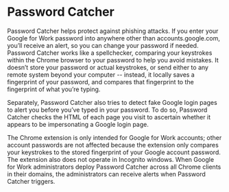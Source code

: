 Password Catcher
====================

Password Catcher helps protect against phishing attacks. If you enter your Google for Work password into anywhere other than accounts.google.com, you’ll receive an alert, so you can change your password if needed. Password Catcher works like a spellchecker, comparing your keystrokes within the Chrome browser to your password to help you avoid mistakes. It doesn’t store your password or actual keystrokes, or send either to any remote system beyond your computer -- instead, it locally saves a fingerprint of your password, and compares that fingerprint to the fingerprint of what you’re typing.

Separately, Password Catcher also tries to detect fake Google login pages to alert you before you’ve typed in your password. To do so, Password Catcher checks the HTML of each page you visit to ascertain whether it appears to be impersonating a Google login page.

The Chrome extension is only intended for Google for Work accounts; other account passwords are not affected because the extension only compares your keystrokes to the stored fingerprint of your Google account password. The extension also does not operate in Incognito windows. When Google for Work administrators deploy Password Catcher across all Chrome clients in their domains, the administrators can receive alerts when Password Catcher triggers.
